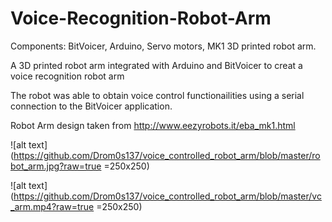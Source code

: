 # Voice-Recognition-Robot-Arm

Components: BitVoicer, Arduino, Servo motors, MK1 3D printed robot arm. 


A 3D printed robot arm integrated with Arduino and BitVoicer to creat a voice recognition robot arm

The robot was able to obtain voice control functionailities using a serial connection to the BitVoicer application.

Robot Arm design taken from http://www.eezyrobots.it/eba_mk1.html


![alt text](https://github.com/Drom0s137/voice_controlled_robot_arm/blob/master/robot_arm.jpg?raw=true =250x250)

![alt text](https://github.com/Drom0s137/voice_controlled_robot_arm/blob/master/vc_arm.mp4?raw=true =250x250)